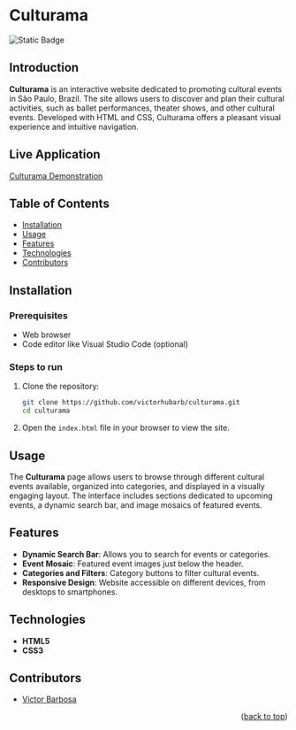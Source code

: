 # Culturama <a name="readme-top"></a>
![Static Badge](https://img.shields.io/badge/status-completed-green?style=for-the-badge)

## Introduction
**Culturama** is an interactive website dedicated to promoting cultural events in São Paulo, Brazil. The site allows users to discover and plan their cultural activities, such as ballet performances, theater shows, and other cultural events. Developed with HTML and CSS, Culturama offers a pleasant visual experience and intuitive navigation.

## Live Application
[Culturama Demonstration](https://culturama-kohl-iota.vercel.app)

## Table of Contents
- [Installation](#installation)
- [Usage](#usage)
- [Features](#features)
- [Technologies](#technologies)
- [Contributors](#contributors)

## Installation

### Prerequisites
- Web browser
- Code editor like Visual Studio Code (optional)

### Steps to run
1. Clone the repository:
   ```bash
   git clone https://github.com/victorhubarb/culturama.git
   cd culturama
   ```
2. Open the `index.html` file in your browser to view the site.

## Usage
The **Culturama** page allows users to browse through different cultural events available, organized into categories, and displayed in a visually engaging layout. The interface includes sections dedicated to upcoming events, a dynamic search bar, and image mosaics of featured events.

## Features
- **Dynamic Search Bar**: Allows you to search for events or categories.
- **Event Mosaic**: Featured event images just below the header.
- **Categories and Filters**: Category buttons to filter cultural events.
- **Responsive Design**: Website accessible on different devices, from desktops to smartphones.

## Technologies
- **HTML5**
- **CSS3**

## Contributors
- [Victor Barbosa](https://github.com/victorhubarb)
<p align="right">(<a href="#readme-top">back to top</a>)</p>

